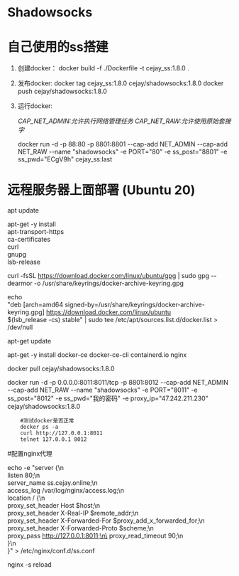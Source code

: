 <!--
 * @Description: 
 * @Version: 1.0
 * @Autor: z.cejay@gmail.com
 * @Date: 2021-09-01 20:21:24
 * @LastEditors: cejay
 * @LastEditTime: 2021-09-03 15:34:22
-->
# Shadowsocks
# 自己使用的ss搭建

1. 创建docker：
   docker build -f ./Dockerfile -t cejay_ss:1.8.0 .

2. 发布docker:
   docker tag cejay_ss:1.8.0 cejay/shadowsocks:1.8.0
   docker push cejay/shadowsocks:1.8.0

3. 运行docker:

   *CAP_NET_ADMIN:允许执行网络管理任务*
   *CAP_NET_RAW:允许使用原始套接字*

   docker run -d  -p 88:80  -p 8801:8801  --cap-add NET_ADMIN --cap-add NET_RAW --name "shadowsocks" -e PORT="80" -e ss_post="8801" -e ss_pwd="ECgV9h" cejay_ss:last

# 远程服务器上面部署 (Ubuntu 20)
apt update

apt-get -y install \
    apt-transport-https \
    ca-certificates \
    curl \
    gnupg \
    lsb-release

curl -fsSL https://download.docker.com/linux/ubuntu/gpg | sudo gpg --dearmor -o /usr/share/keyrings/docker-archive-keyring.gpg

echo \
  "deb [arch=amd64 signed-by=/usr/share/keyrings/docker-archive-keyring.gpg] https://download.docker.com/linux/ubuntu \
  $(lsb_release -cs) stable" | sudo tee /etc/apt/sources.list.d/docker.list > /dev/null

apt-get update

apt-get -y install docker-ce docker-ce-cli containerd.io nginx

docker pull cejay/shadowsocks:1.8.0

docker run -d -p 0.0.0.0:8011:8011/tcp -p 8801:8012 --cap-add NET_ADMIN --cap-add NET_RAW --name "shadowsocks" -e PORT="8011" -e ss_post="8012" -e ss_pwd="我的密码" -e proxy_ip="47.242.211.230" cejay/shadowsocks:1.8.0

        #测试docker是否正常
        docker ps -a
        curl http://127.0.0.1:8011
        telnet 127.0.0.1 8012

#配置nginx代理

echo -e "server {\n\
    listen 80;\n\
    server_name ss.cejay.online;\n\
    access_log /var/log/nginx/access.log;\n\
    location / {\n\
        proxy_set_header Host \$host;\n\
        proxy_set_header X-Real-IP \$remote_addr;\n\
        proxy_set_header X-Forwarded-For \$proxy_add_x_forwarded_for;\n\
        proxy_set_header X-Forwarded-Proto \$scheme;\n\
        proxy_pass http://127.0.0.1:8011;\n\
        proxy_read_timeout 90;\n\
    }\n\
}" > /etc/nginx/conf.d/ss.conf



nginx -s reload

